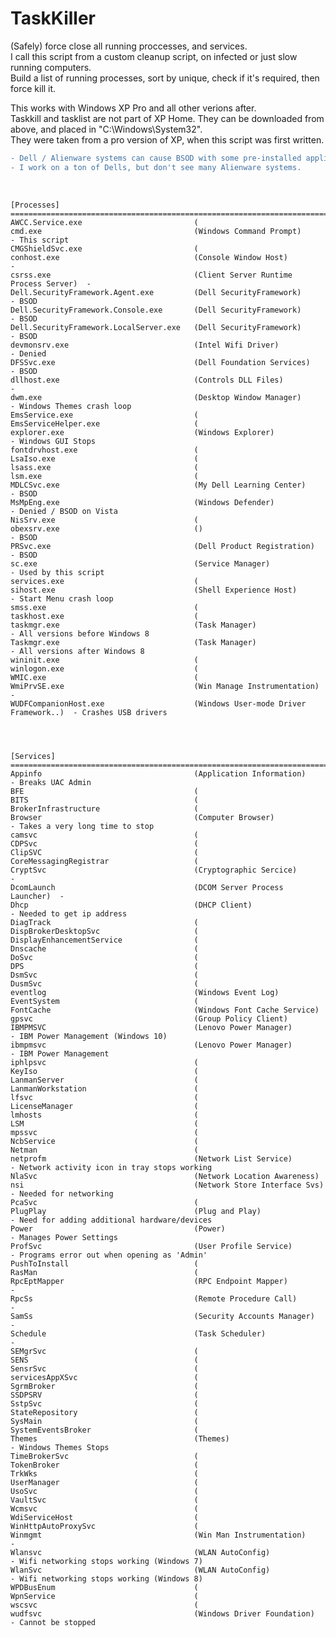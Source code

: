 # TaskKiller

(Safely) force close all running proccesses, and services.   
I call this script from a custom cleanup script, on infected or just slow running computers.  
Build a list of running processes, sort by unique, check if it's required, then force kill it.  
 
This works with Windows XP Pro and all other verions after.  
Taskkill and tasklist are not part of XP Home. They can be downloaded from above, and placed in "C:\Windows\System32".  
They were taken from a pro version of XP, when this script was first written.  


```diff
- Dell / Alienware systems can cause BSOD with some pre-installed applications.
- I work on a ton of Dells, but don't see many Alienware systems.
```
<br>  

    [Processes]
    ==================================================================================================================
    AWCC.Service.exe                         (
    cmd.exe                                  (Windows Command Prompt)                - This script
    CMGShieldSvc.exe                         (
    conhost.exe                              (Console Window Host)                   - 
    csrss.exe                                (Client Server Runtime Process Server)  - 
    Dell.SecurityFramework.Agent.exe         (Dell SecurityFramework)                - BSOD
    Dell.SecurityFramework.Console.exe       (Dell SecurityFramework)                - BSOD
    Dell.SecurityFramework.LocalServer.exe   (Dell SecurityFramework)                - BSOD
    devmonsrv.exe                            (Intel Wifi Driver)                     - Denied
    DFSSvc.exe                               (Dell Foundation Services)              - BSOD
    dllhost.exe                              (Controls DLL Files)                    - 
    dwm.exe                                  (Desktop Window Manager)                - Windows Themes crash loop
    EmsService.exe                           (
    EmsServiceHelper.exe                     (
    explorer.exe                             (Windows Explorer)                      - Windows GUI Stops
    fontdrvhost.exe                          (
    LsaIso.exe                               (
    lsass.exe                                (
    lsm.exe                                  (
    MDLCSvc.exe                              (My Dell Learning Center)               - BSOD
    MsMpEng.exe                              (Windows Defender)                      - Denied / BSOD on Vista
    NisSrv.exe                               (
    obexsrv.exe                              ()                                      - BSOD
    PRSvc.exe                                (Dell Product Registration)             - BSOD
    sc.exe                                   (Service Manager)                       - Used by this script
    services.exe                             (
    sihost.exe                               (Shell Experience Host)                 - Start Menu crash loop
    smss.exe                                 (
    taskhost.exe                             (
    taskmgr.exe                              (Task Manager)                          - All versions before Windows 8
    Taskmgr.exe                              (Task Manager)                          - All versions after Windows 8
    wininit.exe                              (
    winlogon.exe                             (
    WMIC.exe                                 (
    WmiPrvSE.exe                             (Win Manage Instrumentation)            - 
    WUDFCompanionHost.exe                    (Windows User-mode Driver Framework..)  - Crashes USB drivers  
    
    
    
    
    [Services]
    ==================================================================================================================                  
    Appinfo                                  (Application Information)       - Breaks UAC Admin
    BFE                                      (
    BITS                                     (
    BrokerInfrastructure                     (
    Browser                                  (Computer Browser)              - Takes a very long time to stop
    camsvc                                   (
    CDPSvc                                   (
    ClipSVC                                  (
    CoreMessagingRegistrar                   (
    CryptSvc                                 (Cryptographic Sercice)         - 
    DcomLaunch                               (DCOM Server Process Launcher)  - 
    Dhcp                                     (DHCP Client)                   - Needed to get ip address
    DiagTrack                                (
    DispBrokerDesktopSvc                     (
    DisplayEnhancementService                (
    Dnscache                                 (
    DoSvc                                    (
    DPS                                      (
    DsmSvc                                   (
    DusmSvc                                  (
    eventlog                                 (Windows Event Log)
    EventSystem                              (
    FontCache                                (Windows Font Cache Service)
    gpsvc                                    (Group Policy Client)
    IBMPMSVC                                 (Lenovo Power Manager)          - IBM Power Management (Windows 10)
    ibmpmsvc                                 (Lenovo Power Manager)          - IBM Power Management
    iphlpsvc                                 (
    KeyIso                                   (
    LanmanServer                             (
    LanmanWorkstation                        (
    lfsvc                                    (
    LicenseManager                           (
    lmhosts                                  (
    LSM                                      (
    mpssvc                                   (
    NcbService                               (
    Netman                                   (
    netprofm                                 (Network List Service)          - Network activity icon in tray stops working
    NlaSvc                                   (Network Location Awareness)   
    nsi                                      (Network Store Interface Svs)   - Needed for networking
    PcaSvc                                   (
    PlugPlay                                 (Plug and Play)                 - Need for adding additional hardware/devices
    Power                                    (Power)                         - Manages Power Settings
    ProfSvc                                  (User Profile Service)          - Programs error out when opening as 'Admin'
    PushToInstall                            (
    RasMan                                   (
    RpcEptMapper                             (RPC Endpoint Mapper)           - 
    RpcSs                                    (Remote Procedure Call)         - 
    SamSs                                    (Security Accounts Manager)     - 
    Schedule                                 (Task Scheduler)                - 
    SEMgrSvc                                 (
    SENS                                     (
    SensrSvc                                 (
    servicesAppXSvc                          (
    SgrmBroker                               (
    SSDPSRV                                  (
    SstpSvc                                  (
    StateRepository                          (
    SysMain                                  (
    SystemEventsBroker                       (
    Themes                                   (Themes)                        - Windows Themes Stops
    TimeBrokerSvc                            (
    TokenBroker                              (
    TrkWks                                   (
    UserManager                              (
    UsoSvc                                   (
    VaultSvc                                 (
    Wcmsvc                                   (
    WdiServiceHost                           (
    WinHttpAutoProxySvc                      (
    Winmgmt                                  (Win Man Instrumentation)       - 
    Wlansvc                                  (WLAN AutoConfig)               - Wifi networking stops working (Windows 7)
    WlanSvc                                  (WLAN AutoConfig)               - Wifi networking stops working (Windows 8)
    WPDBusEnum                               (
    WpnService                               (
    wscsvc                                   (
    wudfsvc                                  (Windows Driver Foundation)     - Cannot be stopped
